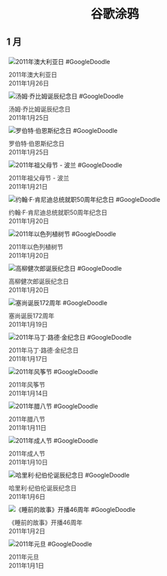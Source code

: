 
<h1 align="center"> 谷歌涂鸦 </h1>




## 1 月

<div class="image">


<img src="" alt="2011年澳大利亚日 #GoogleDoodle" style="margin: 5px"/>
<div class="info" style="font-size: 14px; color:#333333; margin:5px"><div class="title">2011年澳大利亚日</div><div class="date">2011年1月26日</div></div>

<img src="" alt="汤姆·乔比姆诞辰纪念日 #GoogleDoodle" style="margin: 5px"/>
<div class="info" style="font-size: 14px; color:#333333; margin:5px"><div class="title">汤姆·乔比姆诞辰纪念日</div><div class="date">2011年1月25日</div></div>

<img src="" alt="罗伯特·伯恩斯纪念日 #GoogleDoodle" style="margin: 5px"/>
<div class="info" style="font-size: 14px; color:#333333; margin:5px"><div class="title">罗伯特·伯恩斯纪念日</div><div class="date">2011年1月25日</div></div>

<img src="" alt="2011年祖父母节 - 波兰 #GoogleDoodle" style="margin: 5px"/>
<div class="info" style="font-size: 14px; color:#333333; margin:5px"><div class="title">2011年祖父母节 - 波兰</div><div class="date">2011年1月21日</div></div>

<img src="" alt="约翰·F·肯尼迪总统就职50周年纪念日 #GoogleDoodle" style="margin: 5px"/>
<div class="info" style="font-size: 14px; color:#333333; margin:5px"><div class="title">约翰·F·肯尼迪总统就职50周年纪念日</div><div class="date">2011年1月20日</div></div>

<img src="" alt="2011年以色列植树节 #GoogleDoodle" style="margin: 5px"/>
<div class="info" style="font-size: 14px; color:#333333; margin:5px"><div class="title">2011年以色列植树节</div><div class="date">2011年1月20日</div></div>

<img src="" alt="高柳健次郎诞辰纪念日 #GoogleDoodle" style="margin: 5px"/>
<div class="info" style="font-size: 14px; color:#333333; margin:5px"><div class="title">高柳健次郎诞辰纪念日</div><div class="date">2011年1月20日</div></div>

<img src="" alt="塞尚诞辰172周年 #GoogleDoodle" style="margin: 5px"/>
<div class="info" style="font-size: 14px; color:#333333; margin:5px"><div class="title">塞尚诞辰172周年</div><div class="date">2011年1月19日</div></div>

<img src="" alt="2011年马丁·路德·金纪念日 #GoogleDoodle" style="margin: 5px"/>
<div class="info" style="font-size: 14px; color:#333333; margin:5px"><div class="title">2011年马丁·路德·金纪念日</div><div class="date">2011年1月17日</div></div>

<img src="" alt="2011年风筝节 #GoogleDoodle" style="margin: 5px"/>
<div class="info" style="font-size: 14px; color:#333333; margin:5px"><div class="title">2011年风筝节</div><div class="date">2011年1月14日</div></div>

<img src="" alt="2011年腊八节 #GoogleDoodle" style="margin: 5px"/>
<div class="info" style="font-size: 14px; color:#333333; margin:5px"><div class="title">2011年腊八节</div><div class="date">2011年1月11日</div></div>

<img src="" alt="2011年成人节 #GoogleDoodle" style="margin: 5px"/>
<div class="info" style="font-size: 14px; color:#333333; margin:5px"><div class="title">2011年成人节</div><div class="date">2011年1月10日</div></div>

<img src="" alt="哈里利·纪伯伦诞辰纪念日 #GoogleDoodle" style="margin: 5px"/>
<div class="info" style="font-size: 14px; color:#333333; margin:5px"><div class="title">哈里利·纪伯伦诞辰纪念日</div><div class="date">2011年1月6日</div></div>

<img src="" alt="《睡前的故事》开播46周年 #GoogleDoodle" style="margin: 5px"/>
<div class="info" style="font-size: 14px; color:#333333; margin:5px"><div class="title">《睡前的故事》开播46周年</div><div class="date">2011年1月2日</div></div>

<img src="" alt="2011年元旦 #GoogleDoodle" style="margin: 5px"/>
<div class="info" style="font-size: 14px; color:#333333; margin:5px"><div class="title">2011年元旦</div><div class="date">2011年1月1日</div></div>

</div>








